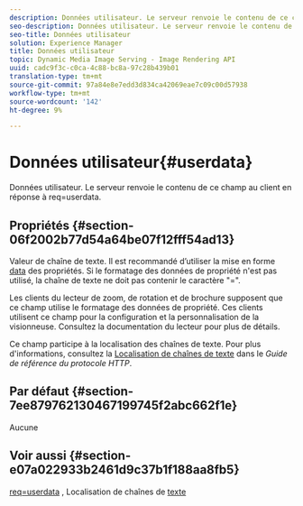 ```yaml
---
description: Données utilisateur. Le serveur renvoie le contenu de ce champ au client en réponse à req=userdata.
seo-description: Données utilisateur. Le serveur renvoie le contenu de ce champ au client en réponse à req=userdata.
seo-title: Données utilisateur
solution: Experience Manager
title: Données utilisateur
topic: Dynamic Media Image Serving - Image Rendering API
uuid: cadc9f3c-c0ca-4c88-bc8a-97c28b439b01
translation-type: tm+mt
source-git-commit: 97a84e8e7edd3d834ca42069eae7c09c00d57938
workflow-type: tm+mt
source-wordcount: '142'
ht-degree: 9%

---
```



# Données utilisateur{#userdata}

Données utilisateur. Le serveur renvoie le contenu de ce champ au client en réponse à req=userdata.

## Propriétés {#section-06f2002b77d54a64be07f12fff54ad13}

Valeur de chaîne de texte. Il est recommandé d’utiliser la mise en forme [data](/help/aem-is-ir-api/is-api/image-catalog/image-serving-api-ref/c-image-catalog-reference/c-overview/c-common-data-types/r-property-data.md) des propriétés. Si le formatage des données de propriété n&#39;est pas utilisé, la chaîne de texte ne doit pas contenir le caractère &quot;=&quot;.

Les clients du lecteur de zoom, de rotation et de brochure supposent que ce champ utilise le formatage des données de propriété. Ces clients utilisent ce champ pour la configuration et la personnalisation de la visionneuse. Consultez la documentation du lecteur pour plus de détails.

Ce champ participe à la localisation des chaînes de texte. Pour plus d&#39;informations, consultez la [Localisation de chaînes de texte](/help/aem-is-ir-api/is-api/http-ref/image-serving-api-ref/c-http-protocol-reference/c-syntax-and-features/r-text-string-localization.md) dans le *Guide de référence du protocole HTTP*.

## Par défaut {#section-7ee879762130467199745f2abc662f1e}

Aucune

## Voir aussi {#section-e07a022933b2461d9c37b1f188aa8fb5}

[req=userdata](/help/aem-is-ir-api/is-api/http-ref/image-serving-api-ref/c-http-protocol-reference/c-command-reference/r-req/r-req.md) , Localisation de chaînes de  [texte](/help/aem-is-ir-api/is-api/http-ref/image-serving-api-ref/c-http-protocol-reference/c-syntax-and-features/r-text-string-localization.md)
